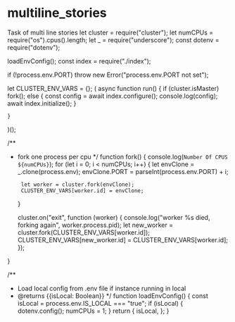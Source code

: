 # multiline_stories
Task of multi line stories
let cluster = require("cluster");
let numCPUs = require("os").cpus().length;
let _ = require("underscore");
const dotenv = require("dotenv");

loadEnvConfig();
const index = require("./index");

if (!process.env.PORT) throw new Error("process.env.PORT not set");

let CLUSTER_ENV_VARS = {};
(
	async function run() {
		if (cluster.isMaster) fork();
		else {
			const config = await index.configure();
			console.log(config);
			await index.initialize();
		}

	}
)();

/**
 * fork one process per cpu
 */
function fork() {
	console.log(`Number Of CPUS ${numCPUs}`);
	for (let i = 0; i < numCPUs; i++) {
		let envClone = _.clone(process.env);
		envClone.PORT = parseInt(process.env.PORT) + i;

		let worker = cluster.fork(envClone);
		CLUSTER_ENV_VARS[worker.id] = envClone;
	}

	cluster.on("exit", function (worker) {
		console.log("worker %s died, forking again", worker.process.pid);
		let new_worker = cluster.fork(CLUSTER_ENV_VARS[worker.id]);
		CLUSTER_ENV_VARS[new_worker.id] = CLUSTER_ENV_VARS[worker.id];
	});

}

/**
 * Load local config from .env file if instance running in local
 * @returns {{isLocal: Boolean}}
 */
function loadEnvConfig() {
	const isLocal = process.env.IS_LOCAL === "true";
	if (isLocal) {
		dotenv.config();
		numCPUs = 1;
	}
	return {
		isLocal,
	};
}
